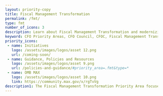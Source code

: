 ```yaml
---
layout: priority-copy
title: Fiscal Management Transformation
permalink: /fmt/
type: fmt
number_of_icons: 3
description: Learn about Fiscal Management Transformation and modernizing federal financial information.
keyword: CFO Priority Areas, CFO Council, CFOC, Fiscal Management Transformation, FMT
priority_icons: 
 - name: Initiatives
   logo: /assets/images/logos/asset 12.png
   url: /coming-soon/
 - name: Guidance, Policies and Resources
   logo: /assets/images/logos/asset 9.png
   url: /policies-and-guidance/#priority_area=.fmt&type=*
 - name: OMB MAX
   logo: /assets/images/logos/asset 10.png
   link: https://community.max.gov/x/rgTvVg
description1: The Fiscal Management Transformation Priority Area focuses on modernizing federal financial information to standardize solutions and provide accountability to taxpayers.
---
```



